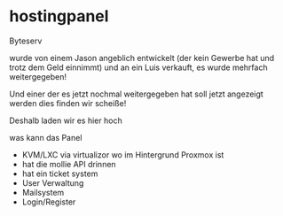 # hostingpanel

Byteserv

wurde von einem Jason angeblich entwickelt (der kein Gewerbe hat und trotz dem Geld einnimmt)
und an ein Luis verkauft, es wurde mehrfach weitergegeben!

Und einer der es jetzt nochmal weitergegeben hat soll jetzt angezeigt werden
dies finden wir scheiße!

Deshalb laden wir es hier hoch

was kann das Panel

- KVM/LXC via virtualizor wo im Hintergrund Proxmox ist
- hat die mollie API drinnen
- hat ein ticket system
- User Verwaltung
- Mailsystem
- Login/Register
